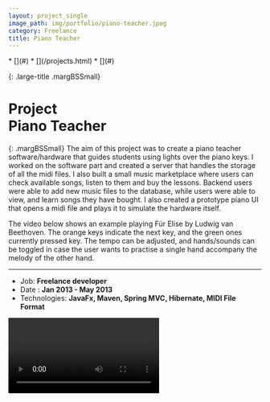 ```yaml
---
layout: project_single
image_path: img/portfolio/piano-teacher.jpeg
category: Freelance
title: Piano Teacher
---
```

<div class="block-nav-work margBottom" markdown="1">
  * [<i class="icon-left-open-mini"></i>](#)
  * [<i class="icon-cancel"></i>](/projects.html)
  * [<i class="icon-right-open-mini"></i>](#)
</div>

<div class="block-single margBottom clearfix" markdown="1">
<div class="col-md-10 col-md-offset-1" markdown="1">

{: .large-title .margBSSmall}
# Project <br/> Piano Teacher

{: .margBSSmall}
The aim of this project was to create a piano teacher software/hardware that guides
students using lights over the piano keys. I worked on the software part and created a server that handles
the storage of all the midi files. I also built a small music marketplace where users can check available songs,
listen to them and buy the lessons. Backend users were able to add new music files to the database,
while users were able to view, and learn songs they have bought. I also created a prototype piano UI that opens
a midi file and plays it to simulate the hardware itself.

The video below shows an example playing Für Elise by Ludwig van Beethoven. The orange keys indicate the next key,
and the green ones currently pressed key. The tempo can be adjusted, and hands/sounds can be toggled in case the
user wants to practise a single hand accompany the melody of the other hand.

---

* Job: **Freelance developer**
* Date : **Jan 2013 - May 2013**
* Technologies: **JavaFx, Maven, Spring MVC, Hibernate, MIDI File Format**

</div>
</div>


<div class="block-single margBottom clearfix">
  <div class="col-md-10 col-md-offset-1">
      <video controls>
          <source src="{{base}}/img/piano.mp4" type="video/mp4">
      </video>
  </div>
</div>
